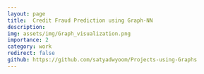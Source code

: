 ```yaml
---
layout: page
title:  Credit Fraud Prediction using Graph-NN
description: 
img: assets/img/Graph_visualization.png
importance: 2
category: work
redirect: false
github: https://github.com/satyadwyoom/Projects-using-Graphs
---
```


